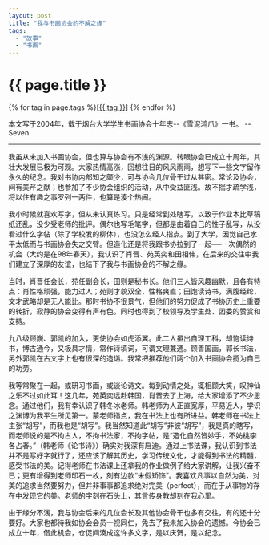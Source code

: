 ```yaml
---
layout: post
title: "我与书画协会的不解之缘"
tags:
  - "故事"
  - "书画"
---
```


# {{ page.title }}

<div class="tags">
{% for tag in page.tags %}[<a class="tag" href="/tags.html#{{ tag }}">{{ tag }}</a>] {% endfor %}
</div>


本文写于2004年，载于烟台大学学生书画协会十年志--《雪泥鸿爪》一书。 --Seven

- - - -

我虽从未加入书画协会，但也算与协会有不浅的渊源。转眼协会已成立十周年，其壮大发展已极为可观。大家热情高涨，回想往日的风风雨雨，想写下一些文字留作永久的纪念。我对书协内部知之颇少，可与协会几位骨干过从甚密。常论及协会，间有美芹之献；也参加了不少协会组织的活动，从中受益匪浅。故不揣才疏学浅，将以住有趣之事罗列一两件，也算是湊个热闹。

我小时候就喜欢写字，但从未认真练习。只是经常到处瞎写，以致于作业本比草稿纸还乱，没少受老师的批评。偶尔也写毛笔字，但都是由着自己的性子乱写，从没看过什么字帖（除了学校发的柳体），也没怎么经人指点。到了大学，因觉自己水平太低而与书画协会失之交臂。但造化还是将我跟书协拉到了一起──一次偶然的机会（大约是在98年春天），我认识了肖晋、苑英奕和田相伟，在后来的交往中我们建立了深厚的友谊，也结下了我与书画协会的不解之缘。

当时，肖晋任会长，苑任副会长，田则是秘书长。他们三人皆风趣幽默，且各有特点：肖性格顽强，能力过人；苑则才貌双全，性格爽直；田饱读诗书，满腹经纶，文才武略却是无人能比。那时书协不很景气，但他们的努力促成了书协历史上重要的转折，寂静的协会变得有声有色。同时也得到了校领导及学生处、团委的赞赏和支持。

九八级顾巍、郭凯的加入，更使协会如虎添翼。此二人虽出自理工科，却饱读诗书，博古通今，又极具才情，常作诗填词，可谓文理兼通。顾善国画，郭长书法，另外郭凯在古文字上也有很深的造诣。我常把推荐他们两个加入书画协会揽为自己的功劳。

我等常聚在一起，或研习书画，或谈论诗文。每到动情之处，辄相顾大笑，叹神仙之乐不过如此耳！这几年，苑英奕远赴韩国，肖晋去了上海，给大家增添了不少思念。通过他们，我有幸认识了韩冬冰老师。韩老师为人正直宽厚，平易近人，学识之渊博为我平生所见第一。蒙老师指点，我在书法上也有所进益。韩老师在书法上主张“胡写”，而我也是“胡写”。我当然知道此“胡写”非彼“胡写”，我是真的瞎写，而老师说的是不拘古人，不拘书法家，不拘字帖，是“造化自然皆妙手，不妨桃李各占春。”（韩老师《论书诗》）确实对我深有启迪。通过上书法课，我认识到书法并不是写好字就行了，还应该了解其历史，学习传统文化，才能得到书法的精髓，感受书法的美。记得老师在书法课上还拿我的作业做例子给大家讲解，让我兴奋不已；更有增得到老师印石一枚，刻有边款“未假矫饰”。我喜欢凡事以自然为美，对美的追求当然要努力，但并非事事都追求绝对完美（perfect），而在于从事物的存在中发现它的美。老师的字刻在石头上，其言传身教却刻在我心里。

由于缘分不浅，我与协会后来的几位会长及其他协会骨干也多有交往，有的还十分要好。大家也都待我如协会会员一视同仁，免去了我未加入协会的遗憾。今协会已成立十年，借此机会，仓促间湊成这许多文字，是以庆贺，是以纪念。
